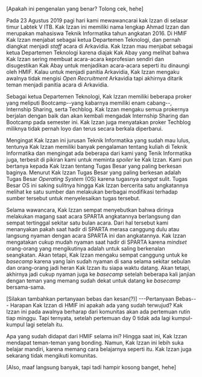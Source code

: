 [Apakah ini pengenalan yang benar? Tolong cek, hehe]

Pada 23 Agustus 2019 pagi hari kami mewawancarai kak Izzan di selasar timur Labtek V ITB. Kak Izzan ini memiliki nama lengkap Ahmad Izzan dan merupakan mahasiswa Teknik Informatika tahun angkatan 2016. Di HMIF Kak Izzan menjabat sebagai ketua Departemen Teknologi, dan pernah diangkat menjadi *staff* acara di Arkavidia. Kak Izzan mau menjabat sebagai ketua Departemen Teknologi karena diajak Kak Abay yang melihat bahwa Kak Izzan sering membuat acara-acara keprofesian sendiri dan disugestikan Kak Abay untuk menjadikan acara-acara seperti itu dinaungi oleh HMIF. Kalau untuk menjadi panitia Arkavidia, Kak Izzan mengaku awalnya tidak mengisi *Open Recruitment* Arkavidia tapi akhirnya ditarik teman menjadi panitia acara di Arkavidia.

Sebagai ketua Departemen Teknologi, Kak Izzan memiliki beberapa proker yang meliputi Bootcamp--yang kabarnya memiliki enam cabang--, Internship Sharing, serta Techblog. Kak Izzan mengaku semua prokernya berjalan dengan baik dan akan kembali mengadak Internship Sharing dan Bootcamp pada semester ini. Kak Izzan juga menyatakan proker Techblog miliknya tidak pernah loyo dan terus secara berkala diperbarui.

Mengingat Kak Izzan ini jurusan Teknik Informatika yang sudah mau lulus, tentunya Kak Izzan memiliki banyak pengalaman tentang kuliah di Teknik Informatika dan mengingat ada beberapa dari kami yang Tenik Informatika juga, terbesit di pikiran kami untuk meminta *spoiler* ke Kak Izzan. Kami pun bertanya kepada Kak Izzan tentang Tugas Besar yang paling berkesan baginya. Menurut Kak Izzan Tugas Besar yang paling berkesan adalah Tugas Besar *Operating System* (OS) karena tugasnya *sangat* sulit. Tugas Besar OS ini saking sulitnya hingga Kak Izzan bercerita satu angkatannya melihat ke satu sumber dan melakukan berbagai modifikasi terhadap sumber tersebut untuk menyelesaikan tugas tersebut.

Selama wawancara, Kak Izzan sempat menyebutkan bahwa dirinya melakukan magang saat acara SPARTA angkatannya berlangsung dan sempat tertinggal sekitar satu bulan acara. Dari hal tersebut kami menanyakan pakah saat hadir di SPARTA merasa canggung dulu atau langsung nyaman dengan acara SPARTA ini dan angkatannya. Kak Izzan mengatakan cukup mudah nyaman saat hadir di SPARTA karena *mindset* orang-orang yang mengikutinya adalah untuk saling berkenalan seangkatan. Akan tetapi, Kak Izzan mengaku sempat canggung untuk ke *basecamp* karena yang lain sudah nyaman di sana selama sekitar sebulan dan orang-orang jadi heran Kak Izzan itu siapa waktu datang. Akan tetapi, akhirnya jadi cukup nyaman juga ke *basecamp* setelah beberapa kali janjian dengan teman yang memang sudah dekat untuk datang ke *basecamp* bersama-sama.

[Silakan tambahkan pertanyaan bebas dan kesan(?)]
---Pertanyaan Bebas---
Harapan Kak Izzan di HMIF ini apakah ada yang sudah terwujud?
Kak Izzan ini pada awalnya berharap dari komunitas akan ada pertemuan rutin tiap minggu. Tapi ternyata, setelah pertemuan day 0 tidak ada lagi kumpul-kumpul lagi setelah itu.

Apa yang sudah didapat dari HMIF selama ini?
Hingga saat ini, Kak Izzan mendapat teman-teman yang bonding. Namun, Kak Izzan ini lebih suka belajar mandiri, karena memang cara belajarnya seperti itu. Kak Izzan juga sekarang tidak mengikuti komunitas.


[Also, maaf langsung banyak, tapi tadi hampir kosong banget, hehe]
